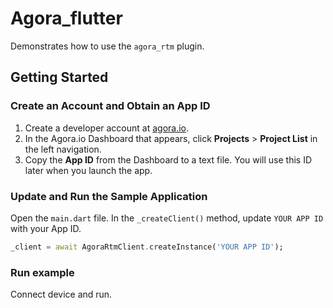 # Agora_flutter

Demonstrates how to use the `agora_rtm` plugin.

## Getting Started

### Create an Account and Obtain an App ID

1. Create a developer account at [agora.io](https://dashboard.agora.io/signin/).
2. In the Agora.io Dashboard that appears, click **Projects** > **Project List** in the left navigation.
3. Copy the **App ID** from the Dashboard to a text file. You will use this ID later when you launch the app.

### Update and Run the Sample Application

Open the `main.dart` file. In the `_createClient()` method, update `YOUR APP ID` with your App ID.

```Dart
_client = await AgoraRtmClient.createInstance('YOUR APP ID');
```

### Run example

Connect device and run.
